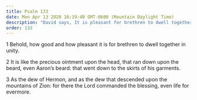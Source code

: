 ```yaml
---
title: Psalm 133
date: Mon Apr 13 2020 16:19:40 GMT-0600 (Mountain Daylight Time)
description: "David says, It is pleasant for brethren to dwell together in unity!"
order: 133
---
```


1 Behold, how good and how pleasant it is for brethren to dwell together in unity.

2 It is like the precious ointment upon the head, that ran down upon the beard, even Aaron’s beard: that went down to the skirts of his garments.

3 As the dew of Hermon, and as the dew that descended upon the mountains of Zion: for there the Lord commanded the blessing, even life for evermore.
